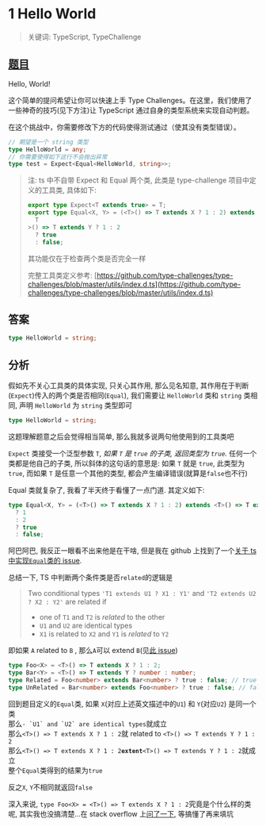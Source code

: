 # 1 Hello World

> 关键词: TypeScript, TypeChallenge

## [题目](https://github.com/type-challenges/type-challenges/blob/master/questions/13-warm-hello-world/README.zh-CN.md)

Hello, World!

这个简单的提问希望让你可以快速上手 Type Challenges。在这里，我们使用了一些神奇的技巧(见下方注)让 TypeScript 通过自身的类型系统来实现自动判题。

在这个挑战中，你需要修改下方的代码使得测试通过（使其没有类型错误）。

```ts
// 期望是一个 string 类型
type HelloWorld = any;
// 你需要使得如下这行不会抛出异常
type test = Expect<Equal<HelloWorld, string>>;
```

> 注: ts 中不自带 Expect 和 Equal 两个类, 此类是 type-challenge 项目中定义的工具类, 具体如下:
>
> ```ts
> export type Expect<T extends true> = T;
> export type Equal<X, Y> = (<T>() => T extends X ? 1 : 2) extends <
>   T
> >() => T extends Y ? 1 : 2
>   ? true
>   : false;
> ```
>
> 其功能仅在于检查两个类是否完全一样
>
> 完整工具类定义参考: [https://github.com/type-challenges/type-challenges/blob/master/utils/index.d.ts](https://github.com/type-challenges/type-challenges/blob/master/utils/index.d.ts)

## 答案

```ts
type HelloWorld = string;
```

## 分析

假如先不关心工具类的具体实现, 只关心其作用, 那么见名知意, 其作用在于判断(`Expect`)传入的两个类是否相同(`Equal`), 我们需要让 `HelloWorld` 类和 `string` 类相同, 声明 `HelloWorld` 为 `string` 类型即可

```ts
type HelloWorld = string;
```

这题理解题意之后会觉得相当简单, 那么我就多说两句他使用到的工具类吧

`Expect` 类接受一个泛型参数 `T`, _如果 `T` 是 `true` 的子类, 返回类型为 `true`._ 任何一个类都是他自己的子类, 所以斜体的这句话的意思是: 如果 `T` 就是 `true`, 此类型为 `true`, 而如果 `T` 是任意一个其他的类型, 都会产生编译错误(就算是`false`也不行)

Equal 类就复杂了, 我看了半天终于看懂了一点门道. 其定义如下:

```ts
type Equal<X, Y> = (<T>() => T extends X ? 1 : 2) extends <T>() => T extends Y
  ? 1
  : 2
  ? true
  : false;
```

阿巴阿巴, 我反正一眼看不出来他是在干啥, 但是我在 github 上找到了一个[关于 ts 中实现`Equal`类的 issue](https://github.com/microsoft/TypeScript/issues/27024).

总结一下, TS 中判断两个条件类是否`related`的逻辑是

> Two conditional types `'T1 extends U1 ? X1 : Y1'` and `'T2 extends U2 ? X2 : Y2'` are related if
>
> - one of `T1` and `T2` is _related_ to the other
> - `U1` and `U2` are identical types
> - `X1` is related to `X2` and `Y1` is _related_ to `Y2`

即如果 `A` related to `B` , 那么`A`可以 extend `B`(见[此 issue](https://github.com/microsoft/TypeScript/issues/27024#issuecomment-853640431))

```ts
type Foo<X> = <T>() => T extends X ? 1 : 2;
type Bar<Y> = <T>() => T extends Y ? number : number;
type Related = Foo<number> extends Bar<number> ? true : false; // true
type UnRelated = Bar<number> extends Foo<number> ? true : false; // false
```

回到题目定义的`Equal`类, 如果 `X`(对应上述英文描述中的`U1`) 和 `Y`(对应`U2`) 是同一个类  
那么`` - `U1` and `U2` are identical types ``就成立  
那么`<T>() => T extends X ? 1 : 2`就 related to `<T>() => T extends Y ? 1 : 2`  
那么`<T>() => T extends X ? 1 : 2`**`extent`**`<T>() => T extends Y ? 1 : 2`就成立  
整个`Equal`类得到的结果为`true`

反之`X`, `Y`不相同就返回`false`

深入来说, `type Foo<X> = <T>() => T extends X ? 1 : 2`究竟是个什么样的类呢, 其实我也没搞清楚...在 stack overflow 上[问了一下](https://stackoverflow.com/questions/68707108/how-does-this-way-to-check-two-types-are-of-same-type-work), 等搞懂了再来填坑
